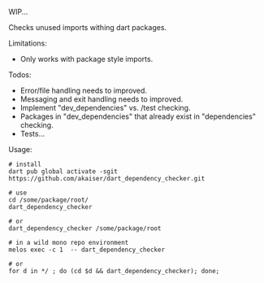 WIP...

Checks unused imports withing dart packages.

Limitations:

- Only works with package style imports.

Todos:

- Error/file handling needs to improved.
- Messaging and exit handling needs to improved.
- Implement "dev_dependencies" vs. /test checking.
- Packages in "dev_dependencies" that already exist in "dependencies" checking.
- Tests...

Usage:

```
# install
dart pub global activate -sgit https://github.com/akaiser/dart_dependency_checker.git

# use
cd /some/package/root/
dart_dependency_checker

# or
dart_dependency_checker /some/package/root

# in a wild mono repo environment
melos exec -c 1  -- dart_dependency_checker

# or
for d in */ ; do (cd $d && dart_dependency_checker); done;
```
